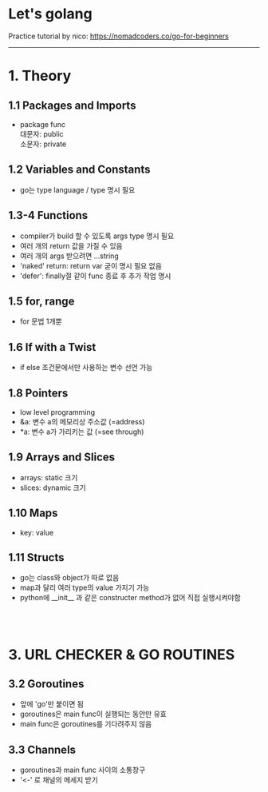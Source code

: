 # Let's golang

Practice tutorial by nico: https://nomadcoders.co/go-for-beginners

---

# 1. Theory

## 1.1 Packages and Imports

-   package func  
    대문자: public  
    소문자: private

## 1.2 Variables and Constants

-   go는 type language / type 명시 필요

## 1.3-4 Functions

-   compiler가 build 할 수 있도록 args type 명시 필요
-   여러 개의 return 값을 가질 수 있음
-   여러 개의 args 받으려면 ...string
-   'naked' return: return var 굳이 명시 필요 없음
-   'defer': finally절 같이 func 종료 후 추가 작업 명시

## 1.5 for, range

-   for 문법 1개뿐

## 1.6 If with a Twist

-   if else 조건문에서만 사용하는 변수 선언 가능

## 1.8 Pointers

-   low level programming
-   &a: 변수 a의 메모리상 주소값 (=address)
-   \*a: 변수 a가 가리키는 값 (=see through)

## 1.9 Arrays and Slices

-   arrays: static 크기
-   slices: dynamic 크기

## 1.10 Maps

-   key: value

## 1.11 Structs

-   go는 class와 object가 따로 없음
-   map과 달리 여러 type의 value 가지기 가능
-   python에 \_\_init\_\_ 과 같은 constructer method가 없어 직접 실행시켜야함

<br><br>

# 3. URL CHECKER & GO ROUTINES

## 3.2 Goroutines

-   앞에 'go'만 붙이면 됨
-   goroutines은 main func이 실행되는 동안만 유효
-   main func은 goroutines를 기다려주지 않음

## 3.3 Channels

-   goroutines과 main func 사이의 소통창구
-   '<-' 로 채널의 메세지 받기
